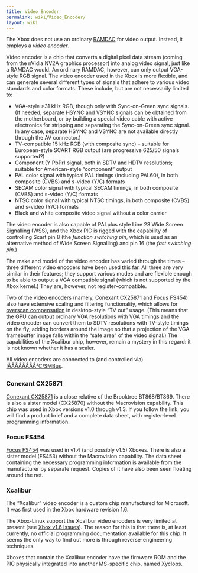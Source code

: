 ```yaml
---
title: Video Encoder
permalink: wiki/Video_Encoder/
layout: wiki
---
```


The Xbox does not use an ordinary
[RAMDAC](https://web.archive.org/web/20100617022211/http://en.wikipedia.org/wiki/RAMDAC)
for video output. Instead, it employs a <em>video encoder</em>.

Video encoder is a chip that converts a digital pixel data stream
(coming from the nVidia NV2A graphics processor) into analog video
signal, just like a RAMDAC would. An ordinary RAMDAC, however, can only
output VGA-style RGB signal. The video encoder used in the Xbox is more
flexible, and can generate several different types of signals that
adhere to various video standards and color formats. These include, but
are not necessarily limited to:

-   VGA-style &gt;31 kHz RGB, though only with Sync-on-Green sync
    signals. (If needed, separate HSYNC and VSYNC signals can be
    obtained from the motherboard, or by building a special video cable
    with active electronics for stripping and separating the
    Sync-on-Green sync signal. In any case, separate HSYNC and VSYNC are
    not available directly through the AV connector.)
-   TV-compatible 15 kHz RGB (with composite sync) – suitable for
    European-style SCART RGB output (are progressive 625/50 signals
    supported?)
-   Component (Y'PbPr) signal, both in SDTV and HDTV resolutions;
    suitable for American-style “component” output
-   PAL color signal with typical PAL timings (including PAL60), in both
    composite (CVBS) and s-video (Y/C) formats
-   SECAM color signal with typical SECAM timings, in both composite
    (CVBS) and s-video (Y/C) formats
-   NTSC color signal with typical NTSC timings, in both composite
    (CVBS) and s-video (Y/C) formats
-   Black and white composite video signal without a color carrier

The video encoder is also capable of PALplus style Line 23 Wide Screen
Signalling (WSS), and the Xbox PIC is rigged with the capability of
controlling Scart pin 8 (the *function switching pin*, which is used as
an alternative method of Wide Screen Signalling) and pin 16 (the *fast
switching pin*.)

The make and model of the video encoder has varied through the times –
three different video encoders have been used this far. All three are
very similar in their features; they support various modes and are
flexible enough to be able to output a VGA compatible signal (which is
not supported by the Xbox kernel.) They are, however, not
register-compatible.

Two of the video encoders (namely, Conexant CX25871 and Focus FS454)
also have extensive scaling and filtering functionality, which allows
for [overscan
compensation](https://web.archive.org/web/20100617022211/http://scanline.ca/overscan/)
in desktop-style “TV out” usage. (This means that the GPU can output
ordinary VGA resolutions with VGA timings and the video encoder can
convert them to SDTV resolutions with TV-style timings on the fly,
adding borders around the image so that a projection of the VGA
framebuffer image falls within the “safe area” of the video signal.) The
capabilities of the Xcalibur chip, however, remain a mystery in this
regard: it is not known whether it has a scaler.

All video encoders are connected to (and controlled via)
<a href="/web/20100617022211/http://www.xbox-linux.org/wiki/SMBus_Controller" title="SMBus Controller">IÃÂÃÂÃÂÃÂ²C/SMBus</a>.

### Conexant CX25871

[Conexant
CX25871](https://web.archive.org/web/20100617022211/http://www.conexant.com:9000/cgi-bin/query?mss=srchprod&pg=q&i=IDXPRODSRCH&q=cx25870)
is a close relative of the Brooktree BT868/BT869. There is also a sister
model (CX25870) without the Macrovision capability. This chip was used
in Xbox versions v1.0 through v1.3. If you follow the link, you will
find a product brief and a complete data sheet, with register-level
programming information.

### Focus FS454

[Focus
FS454](https://web.archive.org/web/20100617022211/http://www.focusinfo.com/solutions/catalog.asp?id=30)
was used in v1.4 (and possibly v1.5) Xboxes. There is also a sister
model (FS453) without the Macrovision capability. The data sheet
containing the necessary programming information is available from the
manufacturer by separate request. Copies of it have also been seen
floating around the net.

### Xcalibur

The “Xcalibur” video encoder is a custom chip manufactured for
Microsoft. It was first used in the Xbox hardware revision 1.6.

The Xbox-Linux support the Xcalibur video encoders is very limited at
present (see
<a href="/web/20100617022211/http://www.xbox-linux.org/wiki/Xbox_v1.6_Issues" title="Xbox v1.6 Issues">Xbox
v1.6 Issues</a>). The reason for this is that there is, at least
currently, no official programming documentation available for this
chip. It seems the only way to find out more is through
reverse-engineering techniques.

Xboxes that contain the Xcalibur encoder have the firmware ROM and the
PIC physically integrated into another MS-specific chip, named Xyclops.
